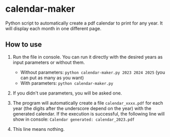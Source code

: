 # calendar-maker
Python script to automatically create a pdf calendar to print for any year. It will display each month in one different page.

## How to use
1. Run the file in console. You can run it directly with the desired years as input parameters or without them.
   - Without parameters: `python calendar-maker.py 2023 2024 2025` (you can put as many as you want)
   - With parameters: `python calendar-maker.py`
2. If you didn't use parameters, you will be asked one.
3. The program will automatically create a file `calendar_xxxx.pdf` for each year (the digits after the underscore depend on the year) with the generated calendar. If the execution is successful, the following line will show in console:
`Calendar generated: calendar_2023.pdf`

4. This line means nothing.

